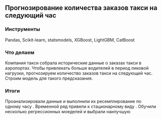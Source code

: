 ## Прогнозирование количества заказов такси на следующий час
### Инструменты
Pandas, Scikit-learn, statsmodels, XGBoost, LightGBM, CatBoost 
###  Что делаем

Компания такси собрала исторические данные о заказах такси в аэропортах. Чтобы привлекать больше водителей в период пиковой нагрузки, прогнозируем количество заказов такси на следующий час. Строим модель для такого предсказания.

### Итоги

Проанализировали данные и выполнили их ресемплирование по одному часу . Временной ряд привели к стационарному виду . Обучили несколько регрессионных моеделей и выбрали наилучшую
